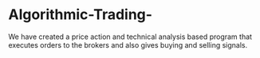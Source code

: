 # Algorithmic-Trading-
We have created a price action and technical analysis based program that executes orders to the brokers and also gives buying and selling signals.
